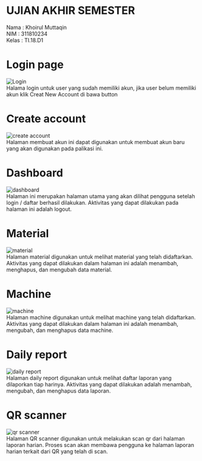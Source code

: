 # UJIAN AKHIR SEMESTER
Nama : Khoirul Muttaqin\
NIM : 311810234\
Kelas : TI.18.D1

# Login page
![Login](https://user-images.githubusercontent.com/60081182/126924734-ff9e1538-3827-47ab-b151-44d608ca89b8.JPG) \
Halama login untuk user yang sudah memiliki akun, jika user belum memiliki akun klik Creat New Account di bawa button 

# Create account
![create account](https://firebasestorage.googleapis.com/v0/b/uas-arkyana-usman.appspot.com/o/git%2Fcreate_account.png?alt=media&token=edb6e824-fdd7-439d-95e5-2e03e8f321b4) \
Halaman membuat akun ini dapat digunakan untuk membuat akun baru yang akan digunakan pada palikasi ini.

# Dashboard
![dashboard](https://firebasestorage.googleapis.com/v0/b/uas-arkyana-usman.appspot.com/o/git%2Fdashboard.png?alt=media&token=009eaa2d-1ad1-426f-830d-24cd1eab8fc9) \
Halaman ini merupakan halaman utama yang akan dilihat pengguna setelah login / daftar berhasil dilakukan. Aktivitas yang dapat dilakukan pada halaman ini adalah logout.

# Material
![material](https://firebasestorage.googleapis.com/v0/b/uas-arkyana-usman.appspot.com/o/git%2Fmaterial_list.png?alt=media&token=99b1e9e3-2057-4737-9b4f-f59a71caa650) \
Halaman material digunakan untuk melihat material yang telah didaftarkan. Aktivitas yang dapat dilakukan dalam halaman ini adalah menambah, menghapus, dan mengubah data material.

# Machine
![machine](https://firebasestorage.googleapis.com/v0/b/uas-arkyana-usman.appspot.com/o/git%2Fmachine_list.png?alt=media&token=24c451c1-e45c-40d6-9b55-e48654412604) \
Halaman machine digunakan untuk melihat machine yang telah didaftarkan. Aktivitas yang dapat dilakukan dalam halaman ini adalah menambah, mengubah, dan menghapus data machine.

# Daily report
![daily report](https://firebasestorage.googleapis.com/v0/b/uas-arkyana-usman.appspot.com/o/git%2Fdaily_report.png?alt=media&token=c3d429dc-0467-4e1c-b316-4c1a74d92469) \
Halaman daily report digunakan untuk melihat daftar laporan yang dilaporkan tiap harinya. Aktivitas yang dapat dilakukan adalah menambah, mengubah, dan menghapus data laporan.

# QR scanner
![qr scanner](https://firebasestorage.googleapis.com/v0/b/uas-arkyana-usman.appspot.com/o/git%2Fqr_scan.png?alt=media&token=f6cf21e2-189a-4262-9fe5-07a84d3971cc) \
Halaman QR scanner digunakan untuk melakukan scan qr dari halaman laporan harian. Proses scan akan membawa pengguna ke halaman laporan harian terkait dari QR yang telah di scan.
